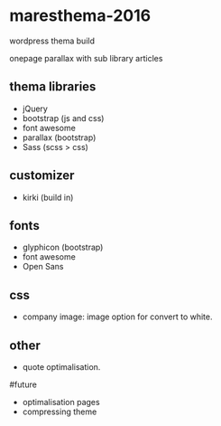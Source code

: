 # maresthema-2016
wordpress thema build

onepage parallax with sub library articles

## thema libraries
* jQuery
* bootstrap (js and css)
* font awesome
* parallax (bootstrap)
* Sass (scss > css)

## customizer
* kirki (build in)

## fonts
* glyphicon (bootstrap)
* font awesome
* Open Sans

## css
* company image: image option for convert to white.

## other
* quote optimalisation.

#future
* optimalisation pages
* compressing theme